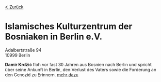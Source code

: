 [&#5176; Zurück](/map)
# Islamisches Kulturzentrum der Bosniaken in Berlin e.V.

Adalbertstraße 94
<br />10999 Berlin

**Damir Krdžić** floh vor fast 30 Jahren aus Bosnien nach Berlin und spricht über seine Ankunft in Berlin, den Verlust des Vaters sowie die Forderung an den Genozid zu Erinnern.
[mehr dazu](asd)
